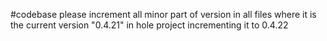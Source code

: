 #codebase please increment all minor part of version in all files where it is the current version "0.4.21" in hole project incrementing it to 0.4.22

